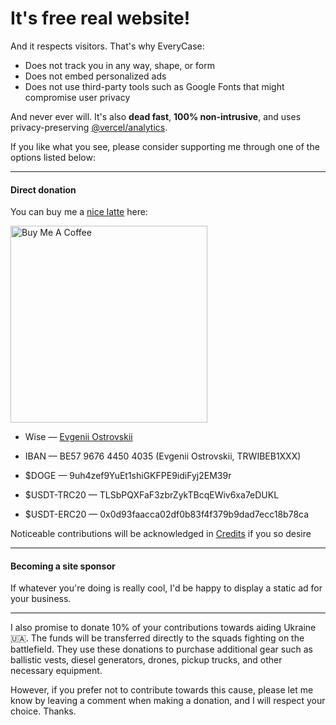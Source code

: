 # It's free real website!

And it respects visitors. That's why EveryCase:

- Does not track you in any way, shape, or form
- Does not embed personalized ads
- Does not use third-party tools such as Google Fonts that might compromise user privacy

And never ever will. It's also **dead fast**, **100% non-intrusive**, and uses privacy-preserving [@vercel/analytics](https://vercel.com/docs/analytics/privacy-policy).

If you like what you see, please consider supporting me through one of the options listed below:

---

#### Direct donation

You can buy me a [nice latte](https://www.youtube.com/shorts/h75W1uhL-iQ) here:

<a href="https://www.buymeacoffee.com/jonathunky" target="_blank"><img src="/assets/buymeacoffee.png" alt="Buy Me A Coffee" style="height: auto;width: 315px;" ></a>

- Wise — [Evgenii Ostrovskii](https://wise.com/share/evgeniio44)
  
- IBAN — BE57 9676 4450 4035 (Evgenii Ostrovskii, TRWIBEB1XXX)

- \$DOGE — 9uh4zef9YuEt1shiGKFPE9idiFyj2EM39r

- \$USDT-TRC20 — TLSbPQXFaF3zbrZykTBcqEWiv6xa7eDUKL

- \$USDT-ERC20 — 0x0d93faacca02df0b83f4f379b9dad7ecc18b78ca

Noticeable contributions will be acknowledged in [Credits](about) if you so desire

---

#### Becoming a site sponsor

If whatever you're doing is really cool, I'd be happy to display a static ad for your business.

---

I also promise to donate 10% of your contributions towards aiding Ukraine 🇺🇦. The funds will be transferred directly to the squads fighting on the battlefield. They use these donations to purchase additional gear such as ballistic vests, diesel generators, drones, pickup trucks, and other necessary equipment.

However, if you prefer not to contribute towards this cause, please let me know by leaving a comment when making a donation, and I will respect your choice. Thanks.

